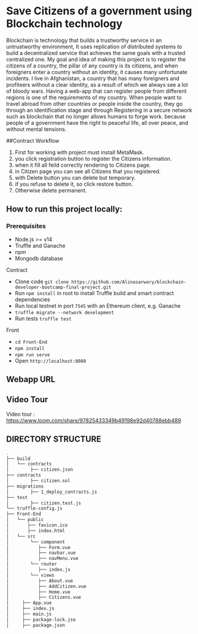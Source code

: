 # Save Citizens of a government using Blockchain technology
Blockchain is technology that builds a trustworthy service in an untrustworthy environment, It uses replication of distributed systems to build a decentralized service that achieves the same goals with a trusted centralized one.
My goal and idea of ​​making this project is to register the citizens of a country, the pillar of any country is its citizens, and when foreigners enter a country without an identity, it causes many unfortunate incidents.
I live in Afghanistan, a country that has many foreigners and profiteers without a clear identity, as a result of which we always see a lot of bloody wars. Having a web-app that can register people from different regions is one of the requirements of my country. When people want to travel abroad from other countries or people inside the country, they go through an identification stage and through Registering in a secure network such as blockchain that no longer allows humans to forge work. because people of a government have the right to peaceful life, all over peace, and without mental tensions.



##Contract Workflow
1. First for working with project must install MetaMask.
2. you click registration button to register the Citizens information.
3. when it fill all feild correctly rendering to Citizens page.
4. in Citizen page you can see all Citizens that you registered.
5. with Delete button you can delete but temporary.
6. if you refuse to delete it, so click restore button.
7. Otherwise delete permanent.


## How to run this project locally:

### Prerequisites
- Node.js >= v14
- Truffle and Ganache
- npm
- Mongodb database

Contract
- Clone code `git clone https://github.com/Alinasarwary/blockchain-developer-bootcamp-final-project.git`
- Run `npm install` in root to install Truffle build and smart contract dependencies
- Run local testnet in port `7545` with an Ethereum client, e.g. Ganache
- `truffle migrate --network development`
- Run tests `truffle test`

Front
- `cd Front-End`
- `npm install`
- `npm run serve`
- Open `http://localhost:8080`

## Webapp URL

## Video Tour
Video tour : https://www.loom.com/share/97825433349b49198e92d40788ebb489

## DIRECTORY STRUCTURE

```bash
.
├── build
│   └── contracts
│        ├── citizen.json
├── contracts
│        ├── citizen.sol
├── migrations
│        ├── 1_deploy_contracts.js
├── test
│        ├── citizen.test.js
└── truffle-config.js
├── Front-End
│   └── public
│       ├── favicon.ico
│       ├── index.html
│   └── src
│        └── component
│           ├── Form.vue
│           ├── navbar.vue
│           ├── navMenu.vue
│        └── router
│           ├── index.js
│        └── views
│           ├── About.vue
│           ├── AddCitizen.vue
│           ├── Home.vue
│           ├── Citizens.vue
│     ├── App.vue
│     ├── index.js
│     ├── main.js
│     ├── package-lock.jso
│     ├── package.json
```